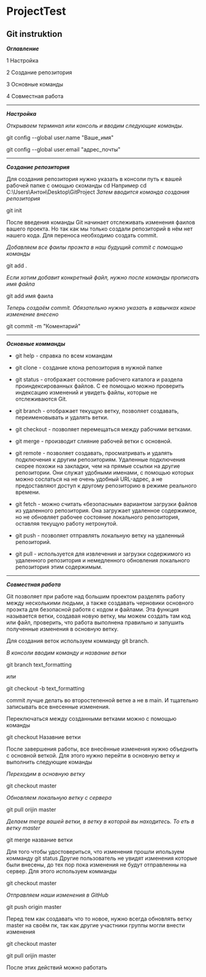 # ProjectTest
## Git instruktion

*__Оглавление__*

1 Настройка

2 Создание репозитория

3 Основные команды

4 Совместная работа
____
*__Настройка__*

*Открываем терминал или консоль и вводим следующие команды*.

git config --global user.name "Ваше_имя"

git config --global user.email "адрес_почты"
___
*__Создание репозитория__*

Для создания репозитория нужно указать в консоли путь к вашей рабочей папке с омощью скоманды cd
Например cd C:\Users\Антон\Desktop\GitProject
*Затем вводится команда создания репозитория*

git init

После введения команды Git начинает отслеживать изменения фаилов вашего проекта. Но так как мы только создали репозиторий в нём нет нашего кода. Для переноса необходимо создать commit.

*Добавляем все фаилы проэкта в наш будущий commit  с помощью команды* 
 
git add .

*Если хотим добавит конкретный файл, нужно после команды прописать имя файла*

git add имя фаила

*Теперь создаём commit. Обязательно нужно указать в кавычках какое изменение внесено*

git commit -m "Коментарий"
___
*__Основные комманды__*

* git help - справка по всем командам 

* git clone - создание клона репозитория в нужной папке

* git status - отображает состояние рабочего каталога и раздела проиндексированных файлов. С ее помощью можно проверить индексацию изменений и увидеть файлы, которые не отслеживаются Git. 

* git branch - отображает текущую ветку, позволяет создавать, переименовывать и удалять ветки.

* git checkout - позволяет перемещаться между рабочими ветками.

* git merge - производит слияние рабочей ветки с основной.

* git remote - позволяет создавать, просматривать и удалять подключения к другим репозиториям. Удаленные подключения скорее похожи на закладки, чем на прямые ссылки на другие репозитории. Они служат удобными именами, с помощью которых можно сослаться на не очень удобный URL-адрес, а не предоставляют доступ к другому репозиторию в режиме реального времени.

* git fetch - можно считать «безопасным» вариантом загрузки файлов из удаленного репозитория. Она загружает удаленное содержимое, но не обновляет рабочее состояние локального репозитория, оставляя текущую работу нетронутой.

* git push - позволяет отправлять локальную ветку на удаленный репозиторий.

* git pull - используется для извлечения и загрузки содержимого из удаленного репозитория и немедленного обновления локального репозитория этим содержимым.
___
*__Совместная работа__*

Git позволяет при работе над большим проектом разделять работу между несколькими людьми, а также создавать черновики основного проэкта для безопасной работя с кодом и файлами.
Эта функция называется ветки, создавая новую ветку, мы можем создать там код или файл, проверить, что работа выполнена правильно и запушить полученные изменения в основную ветку. 

Для создания веток используем комманду git branch.

*В консоли вводим команду и название ветки*

git branch text_formatting

*или*

git checkout -b text_formatting

commit лучше делать во второстепенной ветке а не в main. И тщательно записывать все внесенные изменения.

Переключаться между созданными ветками можно с помощью команды

git checkout Назавние ветки

После завершения работы, все внесённые изменения нужно объеднить с основной веткой. Для этого нужно перейти в основную ветку и выполнить следующие команды

*Переходим в основную ветку*

git checkout master

*Обновляем локальную ветку с сервера*

git pull orijin master

*Делаем merge вашей ветки, в ветку в которой вы находитесь.
То еть в ветку master*

git merge название ветки

Для того чтобы удостовериться, что изменения прошли ипользуем комманду git status
Другие пользователь не увидят изменения которые были внесены, до тех пор пока изменения не будут отправленны на сервер. Для этого используем комманды

git checkout master

*Отправляем наши изменения в GitHub*

git push origin master

Перед тем как создавать что то новое, нужно всегда обновлять ветку master на своём пк, так как другие участники группы могли внести изменения

git checkout master

git pull orijin master

После этих действий можно работать




